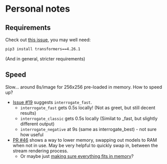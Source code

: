 # Personal notes

## Requirements

Check out [this issue](https://github.com/pharmapsychotic/clip-interrogator/issues/62), you may well need:

```bash
pip3 install transformers==4.26.1
```

(And in general, stricter requirements)

## Speed

Slow... around 8s/image for 256x256 pre-loaded in memory.
How to speed up?

* [Issue #19](https://github.com/pharmapsychotic/clip-interrogator/issues/19) suggests `interrogate_fast`. 
    * `interrogate_fast` gets 0.5s locally! (Not as greet, but still decent results)
    * `interrogate_classic` gets 0.5s locally (Similat to _fast, but slightly different output)
    * `interrogate_negative` at 9s (same as interrogate_best) - not sure how useful
* [PR #46](https://github.com/pharmapsychotic/clip-interrogator/pull/46) shows a way to lower memory, swapping out models to RAM when not in use. May be very helpful to quickly swap in, between the stream rendering process.
  * Or maybe just [making sure everything fits in memory](https://stackoverflow.com/questions/65399566/running-two-different-independent-pytorch-programs-on-a-single-gpu)?
